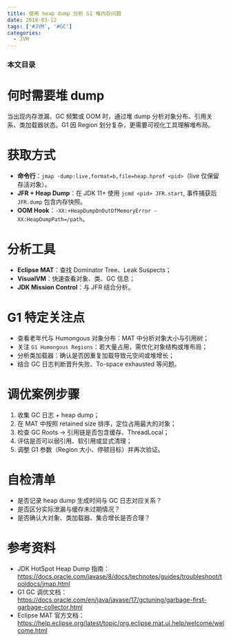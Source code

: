 ```yaml
---
title: 使用 heap dump 分析 G1 堆内存问题
date: 2018-03-12
tags: ['#JVM', '#GC']
categories:
  - JVM
---
```


### 本文目录
<!-- toc -->

# 何时需要堆 dump
当出现内存泄漏、GC 频繁或 OOM 时，通过堆 dump 分析对象分布、引用关系、类加载器状态。G1 因 Region 划分复杂，更需要可视化工具理解堆布局。

# 获取方式
- **命令行**：`jmap -dump:live,format=b,file=heap.hprof <pid>`（live 仅保留存活对象）。
- **JFR + Heap Dump**：在 JDK 11+ 使用 `jcmd <pid> JFR.start`, 事件捕获后 `JFR.dump` 包含内存快照。
- **OOM Hook**：`-XX:+HeapDumpOnOutOfMemoryError -XX:HeapDumpPath=/path`。

# 分析工具
- **Eclipse MAT**：查找 Dominator Tree、Leak Suspects；
- **VisualVM**：快速查看对象、类、GC 信息；
- **JDK Mission Control**：与 JFR 结合分析。

# G1 特定关注点
- 查看老年代与 Humongous 对象分布：MAT 中分析对象大小与引用树；
- 关注 `G1 Humongous Regions`：若大量占用，需优化对象结构或堆布局；
- 分析类加载器：确认是否因重复加载导致元空间或堆增长；
- 结合 GC 日志判断晋升失败、To-space exhausted 等问题。

# 调优案例步骤
1. 收集 GC 日志 + heap dump；
2. 在 MAT 中按照 retained size 排序，定位占用最大的对象；
3. 检查 GC Roots → 引用链是否包含缓存、ThreadLocal；
4. 评估是否可以弱引用、软引用或显式清理；
5. 调整 G1 参数（Region 大小、停顿目标）并再次验证。

# 自检清单
- 是否记录 heap dump 生成时间与 GC 日志对应关系？
- 是否区分实际泄漏与缓存未过期情况？
- 是否确认大对象、类加载器、集合增长是否合理？

# 参考资料
- JDK HotSpot Heap Dump 指南：https://docs.oracle.com/javase/8/docs/technotes/guides/troubleshoot/tooldocs/jmap.html
- G1 GC 调优文档：https://docs.oracle.com/en/java/javase/17/gctuning/garbage-first-garbage-collector.html
- Eclipse MAT 官方文档：https://help.eclipse.org/latest/topic/org.eclipse.mat.ui.help/welcome/welcome.html
